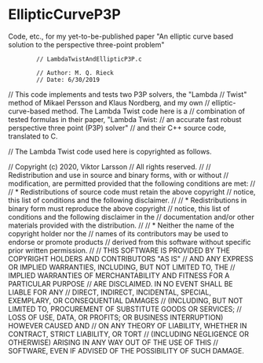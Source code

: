 # EllipticCurveP3P
Code, etc., for my yet-to-be-published paper "An elliptic curve based solution to the perspective three-point problem" 

			// LambdaTwistAndEllipticP3P.c 

			// Author: M. Q. Rieck 
			// Date: 6/30/2019  

// This code implements and tests two P3P solvers, the "Lambda 
// Twist" method of Mikael Persson and Klaus Nordberg, and my own 
// elliptic-curve-based method. The Lambda Twist code here is a
// combination of tested formulas in their paper, "Lambda Twist: 
// an accurate fast robust perspective three point (P3P) solver"
// and their C++ source code, translated to C. 

// The Lambda Twist code used here is copyrighted as follows. 

// Copyright (c) 2020, Viktor Larsson
// All rights reserved.
//
// Redistribution and use in source and binary forms, with or without
// modification, are permitted provided that the following conditions are met:
//
//     * Redistributions of source code must retain the above copyright
//       notice, this list of conditions and the following disclaimer.
//
//     * Redistributions in binary form must reproduce the above copyright
//       notice, this list of conditions and the following disclaimer in the
//       documentation and/or other materials provided with the distribution.
//
//     * Neither the name of the copyright holder nor the
//       names of its contributors may be used to endorse or promote products
//       derived from this software without specific prior written permission.
//
// THIS SOFTWARE IS PROVIDED BY THE COPYRIGHT HOLDERS AND CONTRIBUTORS "AS IS"
// AND ANY EXPRESS OR IMPLIED WARRANTIES, INCLUDING, BUT NOT LIMITED TO, THE
// IMPLIED WARRANTIES OF MERCHANTABILITY AND FITNESS FOR A PARTICULAR PURPOSE
// ARE DISCLAIMED. IN NO EVENT SHALL <COPYRIGHT HOLDER> BE LIABLE FOR ANY
// DIRECT, INDIRECT, INCIDENTAL, SPECIAL, EXEMPLARY, OR CONSEQUENTIAL DAMAGES
// (INCLUDING, BUT NOT LIMITED TO, PROCUREMENT OF SUBSTITUTE GOODS OR SERVICES;
// LOSS OF USE, DATA, OR PROFITS; OR BUSINESS INTERRUPTION) HOWEVER CAUSED AND
// ON ANY THEORY OF LIABILITY, WHETHER IN CONTRACT, STRICT LIABILITY, OR TORT
// (INCLUDING NEGLIGENCE OR OTHERWISE) ARISING IN ANY WAY OUT OF THE USE OF THIS
// SOFTWARE, EVEN IF ADVISED OF THE POSSIBILITY OF SUCH DAMAGE.

